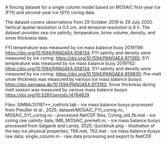 A forcing dataset for a single column model based on MOSAiC first-year ice (FYI) and second-year ice (SYI) coring data

The dataset covers observations from 29 October 2019 to 29 July 2020.
Vertical spatial resolution is 0.5 cm, and temporal resolution is 6 h.
The dataset provides sea-ice salinity, temperature, brine volume, density, and snow thickness data.

FYI temperature was measured by ice mass balance buoy 2019T66: https://doi.org/10.1594/PANGAEA.938134;
FYI salinity and density were measured by ice coring: https://doi.org/10.1594/PANGAEA.971385;
SYI temperature was measured by ice mass balance buoy 2019T62: https://doi.org/10.1594/PANGAEA.938134;
SYI salinity and density were measured by ice coring: https://doi.org/10.1594/PANGAEA.959830;
Pre-melt snow thickness was measured by various ice mass balance buoys: https://doi.pangaea.de/10.1594/PANGAEA.973193;
Snow thickness during melt season was measured by various mass balance buoys: https://doi.org/10.5281/zenodo.14764829

Files:
SIMBA/2019T**_icethick.tab - ice mass balance buoys processed from Preußer et al., 2025;
dataset/MOSAiC_FYI_coring.nc, MOSAiC_SYI_coring.nc - processed NetCDF files;
Coring_old_fb.mat - ice coring raw salinity data;
IMB_MOSAiC_premelt.nc - ice mass balance buoys processed from Salganik and Landy, 2025;
Quicklook.png - illustration of the key ice physical properties;
T66.mat, T62.mat - ice mass balance buoys raw data;
single_column.m - raw data processing and export to NetCDF.
